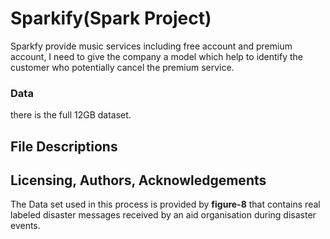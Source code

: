 ﻿
# Sparkify(Spark Project)

Sparkfy provide music services including free account and premium account, I need to give the company a model which help to identify the customer who potentially cancel the premium service.

### Data
there is the full 12GB dataset.



## File Descriptions <a name="files"></a>


## Licensing, Authors, Acknowledgements<a name="licensing"></a>
The Data set used in this process is provided by **figure-8** that contains real labeled disaster messages received by an aid organisation during disaster events.
